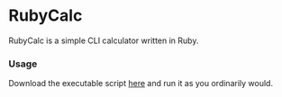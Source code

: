 # RubyCalc
RubyCalc is a simple CLI calculator written in Ruby.

### Usage
Download the executable script [here](https://example.com) and run it as you ordinarily would.